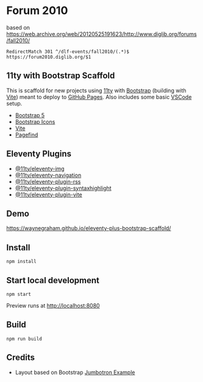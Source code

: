 # Forum 2010

based on <https://web.archive.org/web/20120525191623/http://www.diglib.org/forums/fall2010/>

```
RedirectMatch 301 ^/dlf-events/fall2010/(.*)$ https://forum2010.diglib.org/$1
```


## 11ty with Bootstrap Scaffold

This is scaffold for new projects using [11ty](https://www.11ty.dev/) with [Bootstrap](https://getbootstrap.com/docs/5.3/examples/) (building with [Vite](https://vitejs.dev/)) meant to deploy to [GitHub Pages](https://pages.github.com/). Also includes some basic [VSCode](https://code.visualstudio.com/) setup.

* [Bootstrap 5](https://getbootstrap.com/docs/5.3/customize/sass/)
* [Bootstrap Icons](https://icons.getbootstrap.com/)
* [Vite](https://vitejs.dev/)
* [Pagefind](https://pagefind.app/)

## Eleventy Plugins

* [@11ty/eleventy-img](https://www.11ty.dev/docs/plugins/image/)
* [@11ty/eleventy-navigation](https://www.11ty.dev/docs/plugins/navigation/)
* [@11ty/eleventy-plugin-rss](https://www.11ty.dev/docs/plugins/rss/)
* [@11ty/eleventy-plugin-syntaxhighlight](https://www.11ty.dev/docs/plugins/syntaxhighlight/)
* [@11ty/eleventy-plugin-vite](https://www.11ty.dev/docs/server-vite/)

## Demo

<https://waynegraham.github.io/eleventy-plus-bootstrap-scaffold/>

## Install

    npm install

## Start local development

    npm start

Preview runs at <http://localhost:8080>

## Build

    npm run build

## Credits

* Layout based on Bootstrap [Jumbotron Example](https://getbootstrap.com/docs/5.3/examples/jumbotron/)
